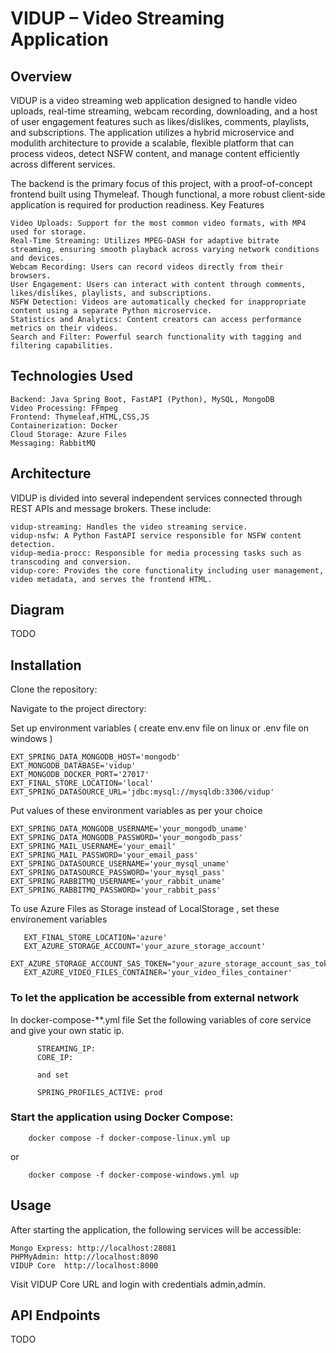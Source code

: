 # VIDUP – Video Streaming Application
## Overview

VIDUP is a video streaming web application designed to handle video uploads, real-time streaming, webcam recording, downloading, and a host of user engagement features such as likes/dislikes, comments, playlists, and subscriptions. The application utilizes a hybrid microservice and modulith architecture to provide a scalable, flexible platform that can process videos, detect NSFW content, and manage content efficiently across different services.

The backend is the primary focus of this project, with a proof-of-concept frontend built using Thymeleaf. Though functional, a more robust client-side application is required for production readiness.
Key Features

    Video Uploads: Support for the most common video formats, with MP4 used for storage.
    Real-Time Streaming: Utilizes MPEG-DASH for adaptive bitrate streaming, ensuring smooth playback across varying network conditions and devices.
    Webcam Recording: Users can record videos directly from their browsers.
    User Engagement: Users can interact with content through comments, likes/dislikes, playlists, and subscriptions.
    NSFW Detection: Videos are automatically checked for inappropriate content using a separate Python microservice.
    Statistics and Analytics: Content creators can access performance metrics on their videos.
    Search and Filter: Powerful search functionality with tagging and filtering capabilities.

## Technologies Used

    Backend: Java Spring Boot, FastAPI (Python), MySQL, MongoDB
    Video Processing: FFmpeg 
    Frontend: Thymeleaf,HTML,CSS,JS
    Containerization: Docker 
    Cloud Storage: Azure Files
    Messaging: RabbitMQ 
    

## Architecture

VIDUP is divided into several independent services connected through REST APIs and message brokers. These include:

    vidup-streaming: Handles the video streaming service.
    vidup-nsfw: A Python FastAPI service responsible for NSFW content detection.
    vidup-media-procc: Responsible for media processing tasks such as transcoding and conversion.
    vidup-core: Provides the core functionality including user management, video metadata, and serves the frontend HTML.

## Diagram

  TODO
  
## Installation

Clone the repository:

Navigate to the project directory:

Set up environment variables ( create env.env file on linux or .env file on windows )


```
EXT_SPRING_DATA_MONGODB_HOST='mongodb'
EXT_MONGODB_DATABASE='vidup'
EXT_MONGODB_DOCKER_PORT='27017'
EXT_FINAL_STORE_LOCATION='local'
EXT_SPRING_DATASOURCE_URL='jdbc:mysql://mysqldb:3306/vidup'
```
Put values of these environment variables as per your choice
```
EXT_SPRING_DATA_MONGODB_USERNAME='your_mongodb_uname'
EXT_SPRING_DATA_MONGODB_PASSWORD='your_mongodb_pass'
EXT_SPRING_MAIL_USERNAME='your_email'
EXT_SPRING_MAIL_PASSWORD='your_email_pass'
EXT_SPRING_DATASOURCE_USERNAME='your_mysql_uname'
EXT_SPRING_DATASOURCE_PASSWORD='your_mysql_pass'
EXT_SPRING_RABBITMQ_USERNAME='your_rabbit_uname'
EXT_SPRING_RABBITMQ_PASSWORD='your_rabbit_pass'
```


To use Azure Files as Storage instead of LocalStorage , set these environement variables 
 ```
    EXT_FINAL_STORE_LOCATION='azure'
    EXT_AZURE_STORAGE_ACCOUNT='your_azure_storage_account'
    EXT_AZURE_STORAGE_ACCOUNT_SAS_TOKEN="your_azure_storage_account_sas_token"
    EXT_AZURE_VIDEO_FILES_CONTAINER='your_video_files_container'
 ```


### To let the application be accessible from external network

In docker-compose-**.yml file
Set the following variables of core service and give your own static ip.

```
      STREAMING_IP: 
      CORE_IP: 

      and set 

      SPRING_PROFILES_ACTIVE: prod
```




### Start the application using Docker Compose:

```
    docker compose -f docker-compose-linux.yml up
```
or
```
    docker compose -f docker-compose-windows.yml up
```

## Usage

After starting the application, the following services will be accessible:

    Mongo Express: http://localhost:28081
    PHPMyAdmin: http://localhost:8090
    VIDUP Core  http://localhost:8000

   Visit VIDUP Core URL and login with credentials admin,admin.

## API Endpoints
 TODO

